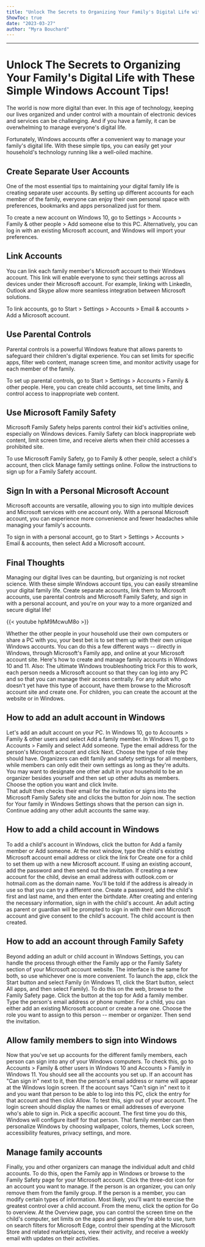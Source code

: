 ```yaml
---
title: "Unlock The Secrets to Organizing Your Family's Digital Life with These Simple Windows Account Tips!"
ShowToc: true 
date: "2023-03-27"
author: "Myra Bouchard"
---
```

*****
# Unlock The Secrets to Organizing Your Family's Digital Life with These Simple Windows Account Tips!

The world is now more digital than ever. In this age of technology, keeping our lives organized and under control with a mountain of electronic devices and services can be challenging. And if you have a family, it can be overwhelming to manage everyone's digital life.

Fortunately, Windows accounts offer a convenient way to manage your family's digital life. With these simple tips, you can easily get your household's technology running like a well-oiled machine. 

## Create Separate User Accounts
One of the most essential tips to maintaining your digital family life is creating separate user accounts. By setting up different accounts for each member of the family, everyone can enjoy their own personal space with preferences, bookmarks and apps personalized just for them.

To create a new account on Windows 10, go to Settings > Accounts > Family & other people > Add someone else to this PC. Alternatively, you can log in with an existing Microsoft account, and Windows will import your preferences.

## Link Accounts
You can link each family member's Microsoft account to their Windows account. This link will enable everyone to sync their settings across all devices under their Microsoft account. For example, linking with LinkedIn, Outlook and Skype allow more seamless integration between Microsoft solutions.

To link accounts, go to Start > Settings > Accounts > Email & accounts > Add a Microsoft account. 

## Use Parental Controls 
Parental controls is a powerful Windows feature that allows parents to safeguard their children's digital experience. You can set limits for specific apps, filter web content, manage screen time, and monitor activity usage for each member of the family.

To set up parental controls, go to Start > Settings > Accounts > Family & other people. Here, you can create child accounts, set time limits, and control access to inappropriate web content.

## Use Microsoft Family Safety 
Microsoft Family Safety helps parents control their kid's activities online, especially on Windows devices. Family Safety can block inappropriate web content, limit screen time, and receive alerts when their child accesses a prohibited site.

To use Microsoft Family Safety, go to Family & other people, select a child's account, then click Manage family settings online. Follow the instructions to sign up for a Family Safety account.

## Sign In with a Personal Microsoft Account
Microsoft accounts are versatile, allowing you to sign into multiple devices and Microsoft services with one account only. With a personal Microsoft account, you can experience more convenience and fewer headaches while managing your family's accounts.

To sign in with a personal account, go to Start > Settings > Accounts > Email & accounts, then select Add a Microsoft account. 

## Final Thoughts
Managing our digital lives can be daunting, but organizing is not rocket science. With these simple Windows account tips, you can easily streamline your digital family life. Create separate accounts, link them to Microsoft accounts, use parental controls and Microsoft Family Safety, and sign in with a personal account, and you're on your way to a more organized and secure digital life!

{{< youtube hpM9McwuM8o >}} 



Whether the other people in your household use their own computers or share a PC with you, your best bet is to set them up with their own unique Windows accounts. You can do this a few different ways -- directly in Windows, through Microsoft's Family app, and online at your Microsoft account site. Here's how to create and manage family accounts in Windows 10 and 11.
Also: The ultimate Windows troubleshooting trick
For this to work, each person needs a Microsoft account so that they can log into any PC and so that you can manage their access centrally. For any adult who doesn't yet have this type of account, have them browse to the Microsoft account site and create one. For children, you can create the account at the website or in Windows.

 
## How to add an adult account in Windows


Let's add an adult account on your PC. In Windows 10, go to Accounts > Family & other users and select Add a family member. In Windows 11, go to Accounts > Family and select Add someone. Type the email address for the person's Microsoft account and click Next.
Choose the type of role they should have. Organizers can edit family and  safety settings for all members, while members can only edit their own  settings as long as they're adults. You may want to designate one other  adult in your household to be an organizer besides yourself and then set  up other adults as members. Choose the option you want and click  Invite.  
That adult then checks their email for the invitation or signs into the Microsoft Family Safety site and clicks the button for Join now. The section for Your family in Windows Settings shows that the person can sign in. Continue adding any other adult accounts the same way.

 
## How to add a child account in Windows


To add a child's account in Windows, click the button for Add a family member or Add someone. At the next window, type the child's existing Microsoft account email address or click the link for Create one for a child to set them up with a new Microsoft account.
If using an existing account, add the password and then send out the invitation. If creating a new account for the child, devise an email address with outlook.com or hotmail.com as the domain name. You'll be told if the address is already in use so that you can try a different one. Create a password, add the child's first and last name, and then enter the birthdate.
After creating and entering the necessary information, sign in with the child's account. An adult acting as parent or guardian will be prompted to sign in with their own Microsoft account and give consent to the child's account. The child account is then created.

 
## How to add an account through Family Safety


Beyond adding an adult or child account in Windows Settings, you can handle the process through either the Family app or the Family Safety section of your Microsoft account website. The interface is the same for both, so use whichever one is more convenient. To launch the app, click the Start button and select Family (in Windows 11, click the Start button, select All apps, and then select Family). To do this on the web, browse to the Family Safety page.
Click the button at the top for Add a family member. Type the person's email address or phone number. For a child, you can either add an existing Microsoft account or create a new one. Choose the role you want to assign to this person -- member or organizer. Then send the invitation.

 
## Allow family members to sign into Windows


Now that you've set up accounts for the different family members, each person can sign into any of your Windows computers. To check this, go to Accounts > Family & other users in Windows 10 and Accounts > Family in Windows 11. You should see all the accounts you set up. If an account has "Can sign in" next to it, then the person's email address or name will appear at the Windows login screen. If the account says "Can't sign in" next to it and you want that person to be able to log into this PC, click the entry for that account and then click Allow.
To test this, sign out of your account. The login screen should display the names or email addresses of everyone who's able to sign in. Pick a specific account. The first time you do this, Windows will configure itself for that person. That family member can then personalize Windows by choosing wallpaper, colors, themes, Lock screen, accessibility features, privacy settings, and more.

 
## Manage family accounts


Finally, you and other organizers can manage the individual adult and child accounts. To do this, open the Family app in Windows or browse to the Family Safety page for your Microsoft account. Click the three-dot icon for an account you want to manage. If the person is an organizer, you can only remove them from the family group. If the person is a member, you can modify certain types of information. Most likely, you'll want to exercise the greatest control over a child account. From the menu, click the option for Go to overview.
At the Overview page, you can control the screen time on the child's computer, set limits on the apps and games they're able to use, turn on search filters for Microsoft Edge, control their spending at the Microsoft Store and related marketplaces, view their activity, and receive a weekly email with updates on their activities.




